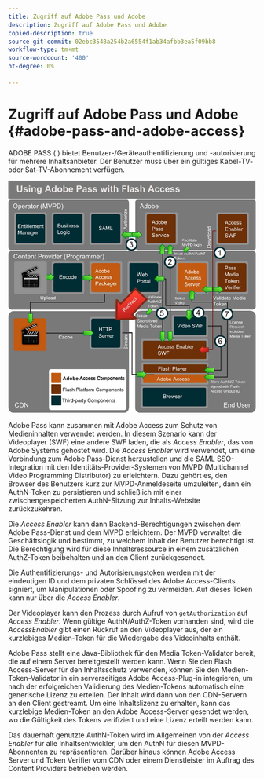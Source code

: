 ```yaml
---
title: Zugriff auf Adobe Pass und Adobe
description: Zugriff auf Adobe Pass und Adobe
copied-description: true
source-git-commit: 02ebc3548a254b2a6554f1ab34afbb3ea5f09bb8
workflow-type: tm+mt
source-wordcount: '400'
ht-degree: 0%

---
```


# Zugriff auf Adobe Pass und Adobe {#adobe-pass-and-adobe-access}

ADOBE PASS ( [](https://www.adobe.com/products/adobepass/)) bietet Benutzer-/Geräteauthentifizierung und -autorisierung für mehrere Inhaltsanbieter. Der Benutzer muss über ein gültiges Kabel-TV- oder Sat-TV-Abonnement verfügen.

<!--<a id="fig_cln_bc2_44"></a>-->

![](assets/AdobePass_web.png)

Adobe Pass kann zusammen mit Adobe Access zum Schutz von Medieninhalten verwendet werden. In diesem Szenario kann der Videoplayer (SWF) eine andere SWF laden, die als *Access Enabler*, das von Adobe Systems gehostet wird. Die *Access Enabler* wird verwendet, um eine Verbindung zum Adobe Pass-Dienst herzustellen und die SAML SSO-Integration mit den Identitäts-Provider-Systemen von MVPD (Multichannel Video Programming Distributor) zu erleichtern. Dazu gehört es, den Browser des Benutzers kurz zur MVPD-Anmeldeseite umzuleiten, dann ein AuthN-Token zu persistieren und schließlich mit einer zwischengespeicherten AuthN-Sitzung zur Inhalts-Website zurückzukehren.

Die *Access Enabler* kann dann Backend-Berechtigungen zwischen dem Adobe Pass-Dienst und dem MVPD erleichtern. Der MVPD verwaltet die Geschäftslogik und bestimmt, zu welchem Inhalt der Benutzer berechtigt ist. Die Berechtigung wird für diese Inhaltsressource in einem zusätzlichen AuthZ-Token beibehalten und an den Client zurückgesendet.

Die Authentifizierungs- und Autorisierungstoken werden mit der eindeutigen ID und dem privaten Schlüssel des Adobe Access-Clients signiert, um Manipulationen oder Spoofing zu vermeiden. Auf dieses Token kann nur über die *Access Enabler*.

Der Videoplayer kann den Prozess durch Aufruf von `getAuthorization` auf *Access Enabler*. Wenn gültige AuthN/AuthZ-Token vorhanden sind, wird die *AccessEnabler* gibt einen Rückruf an den Videoplayer aus, der ein kurzlebiges Medien-Token für die Wiedergabe des Videoinhalts enthält.

Adobe Pass stellt eine Java-Bibliothek für den Media Token-Validator bereit, die auf einem Server bereitgestellt werden kann. Wenn Sie den Flash Access-Server für den Inhaltsschutz verwenden, können Sie den Medien-Token-Validator in ein serverseitiges Adobe Access-Plug-in integrieren, um nach der erfolgreichen Validierung des Medien-Tokens automatisch eine generische Lizenz zu erteilen. Der Inhalt wird dann von den CDN-Servern an den Client gestreamt. Um eine Inhaltslizenz zu erhalten, kann das kurzlebige Medien-Token an den Adobe Access-Server gesendet werden, wo die Gültigkeit des Tokens verifiziert und eine Lizenz erteilt werden kann.

Das dauerhaft genutzte AuthN-Token wird im Allgemeinen von der *Access Enabler* für alle Inhaltsentwickler, um den AuthN für diesen MVPD-Abonnenten zu repräsentieren. Darüber hinaus können Adobe Access Server und Token Verifier vom CDN oder einem Dienstleister im Auftrag des Content Providers betrieben werden.
